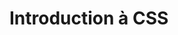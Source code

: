 <div w-full h-full>
    <div>
        <h1 w-70 pb-4 text-gradient-css font-mono text-2xl >Introduction à CSS</h1>
    </div>
    <div>
        <ListCustom
        listStyle="text-gradient-css"
        title="Qu'est-ce que CSS?"
        :list="[
            `CSS signifie Cascading Style Sheets`,
            `Permet de styliser les pages HTML`,
        ]"
        />
    </div>
        <div>
        <ListCustom
        listStyle="text-gradient-css"
        title="Pourquoi utiliser CSS?"
        :list="[
            `Séparer le contenu de la présentation`,
            `Rendre les pages web plus attrayantes`,
        ]"
        />
    </div>
</div>

<!-- 
Présentation :
Bonjour à tous ! Aujourd'hui, on va plonger dans le monde merveilleux du CSS. CSS, ça veut dire Cascading Style Sheets, et c'est ce qui permet de rendre nos pages web belles et stylées. Pourquoi utiliser CSS ? Simplement parce que ça nous permet de séparer le contenu (HTML) de la présentation, et de créer des designs magnifiques. Allons-y !
-->
